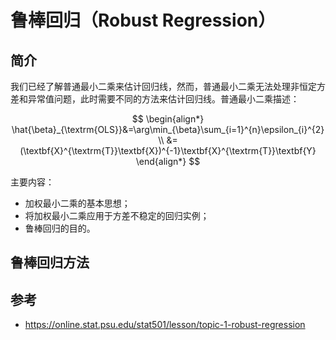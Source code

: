 # 鲁棒回归（Robust Regression）

## 简介

我们已经了解普通最小二乘来估计回归线，然而，普通最小二乘无法处理非恒定方差和异常值问题，此时需要不同的方法来估计回归线。普通最小二乘描述：

$$
\begin{align*} \hat{\beta}_{\textrm{OLS}}&=\arg\min_{\beta}\sum_{i=1}^{n}\epsilon_{i}^{2} \\ &=(\textbf{X}^{\textrm{T}}\textbf{X})^{-1}\textbf{X}^{\textrm{T}}\textbf{Y} \end{align*}
$$

主要内容：

- 加权最小二乘的基本思想；
- 将加权最小二乘应用于方差不稳定的回归实例；
- 鲁棒回归的目的。

 ## 鲁棒回归方法

 

## 参考

- https://online.stat.psu.edu/stat501/lesson/topic-1-robust-regression